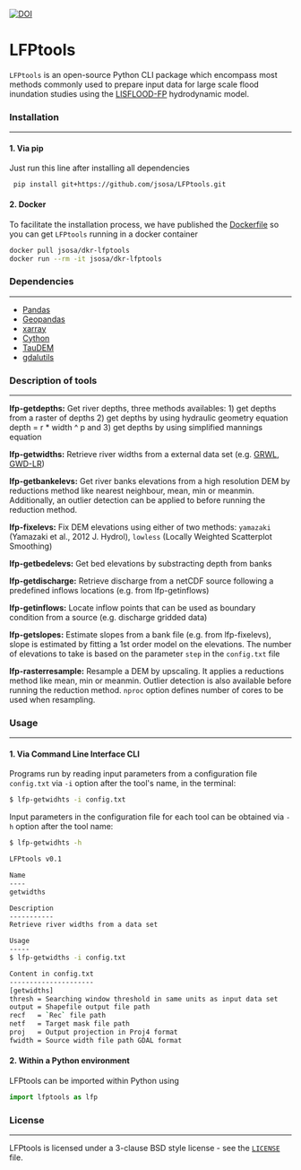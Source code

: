 [![DOI](https://zenodo.org/badge/114779043.svg)](https://zenodo.org/badge/latestdoi/114779043)


# LFPtools

`LFPtools` is an open-source Python CLI package which encompass most methods commonly used to prepare input data for large scale flood inundation studies using the [LISFLOOD-FP](http://www.bristol.ac.uk/geography/research/hydrology/models/lisflood/) hydrodynamic model.

### Installation
***

#### 1. Via pip
Just run this line after installing all dependencies

``` pip install git+https://github.com/jsosa/LFPtools.git```

#### 2. Docker
To facilitate the installation process, we have published the [Dockerfile](https://github.com/jsosa/LFPtools/blob/master/docker/Dockerfile) so you can get `LFPtools` running in a docker container

```bash
docker pull jsosa/dkr-lfptools
docker run --rm -it jsosa/dkr-lfptools
```

### Dependencies
***

- [Pandas](https://pandas.pydata.org/)
- [Geopandas](http://geopandas.org/)
- [xarray](http://xarray.pydata.org/en/stable/)
- [Cython](https://cython.org/)
- [TauDEM](http://hydrology.usu.edu/taudem/taudem5/index.html)
- [gdalutils](https://github.com/jsosa/gdalutils.git)

### Description of tools
***

**lfp-getdepths:** Get river depths, three methods availables: 1) get depths from a raster of depths 2) get depths by using hydraulic geometry equation depth = r * width ^ p and 3) get depths by using simplified mannings equation

**lfp-getwidths:** Retrieve river widths from a external data set (e.g. [GRWL](http://science.sciencemag.org/content/early/2018/06/27/science.aat0636), [GWD-LR](https://agupubs.onlinelibrary.wiley.com/doi/full/10.1002/2013WR014664))

**lfp-getbankelevs:** Get river banks elevations from a high resolution DEM by reductions method like nearest neighbour, mean, min or meanmin. Additionally, an outlier detection can be applied to before running the reduction method.

**lfp-fixelevs:** Fix DEM elevations using either of two methods: `yamazaki` (Yamazaki et al., 2012 J. Hydrol), `lowless` (Locally Weighted Scatterplot Smoothing)

**lfp-getbedelevs:** Get bed elevations by substracting depth from banks

**lfp-getdischarge:** Retrieve discharge from a netCDF source following a predefined inflows locations (e.g. from lfp-getinflows)

**lfp-getinflows:** Locate inflow points that can be used as boundary condition from a source (e.g. discharge gridded data)

**lfp-getslopes:** Estimate slopes from a bank file (e.g. from lfp-fixelevs), slope is estimated by fitting a 1st order model on the elevations. The number of elevations to take is based on the parameter `step` in the `config.txt` file

**lfp-rasterresample:** Resample a DEM by upscaling. It applies a reductions method like mean, min or meanmin. Outlier detection is also available before running the reduction method. `nproc` option defines number of cores to be used when resampling.

### Usage
***

#### 1. Via Command Line Interface CLI

Programs run by reading input parameters from a configuration file `config.txt` via `-i` option after the tool's name, in the terminal:

```bash
$ lfp-getwidhts -i config.txt
```

Input parameters in the configuration file for each tool can be obtained via `-h` option after the tool name:

```bash
$ lfp-getwidhts -h

LFPtools v0.1

Name
----
getwidths

Description
-----------
Retrieve river widths from a data set

Usage
-----
$ lfp-getwidths -i config.txt

Content in config.txt
---------------------
[getwidths]
thresh = Searching window threshold in same units as input data set
output = Shapefile output file path
recf   = `Rec` file path
netf   = Target mask file path
proj   = Output projection in Proj4 format
fwidth = Source width file path GDAL format
```
#### 2. Within a Python environment

LFPtools can be imported within Python using

```python
import lfptools as lfp
```

### License
***

LFPtools is licensed under a 3-clause BSD style license - see the [``LICENSE``](https://github.com/jsosa/LFPtools/blob/master/LICENSE) file.
